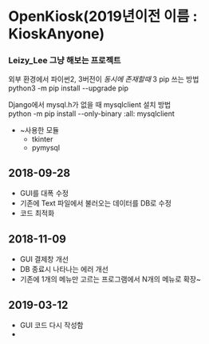 # OpenKiosk(2019년이전 이름 : KioskAnyone)
### Leizy_Lee 그냥 해보는 프로젝트

외부 환경에서 파이썬2, 3버전이 *동시에 존재할때* 3 pip 쓰는 방법  
python3 -m pip install --upgrade pip  
  
Django에서 mysql.h가 없을 때 mysqlclient 설치 방법  
python -m pip install --only-binary :all: mysqlclient  
  
* ~사용한 모듈
  * tkinter
  * pymysql
  
  
  
## 2018-09-28
- GUI를 대폭 수정
- 기존에 Text 파일에서 불러오는 데이터를 DB로 수정
- 코드 최적화

## 2018-11-09 
- GUI 결제창 개선
- DB 종료시 나타나는 에러 개선
- 기존에 1개의 메뉴만 고르는 프로그램에서 N개의 메뉴로 확장~


## 2019-03-12
- GUI 코드 다시 작성함
- 
